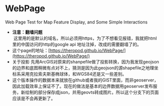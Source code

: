 # WebPage
Web Page Test for Map Feature Display, and Some Simple Interactions
* **注意：翻墙问题**  
  这里用的是默认的域名，所以必须用https，为了不想看见报错，我就把html里的中国访问的http的google api 地址注掉，改成的需要翻墙了的。
* 这个page的地址：[https://theropod.github.io/WebPage/](https://theropod.github.io/WebPage/)
* 关于投影 先用ArcGIS对原来的shanpefile做了投影转换，因为我发现geojson的边界和底图稍微有点对不上，猜测是因为此geojson的源shapefile之地理坐标系采用克拉索夫斯基椭球体，和WGS84还是又一些差别。
* 这个版本操作的数据本来就放在github或者我的GIST里面，而非geoserver，因此加载效率上保证不了。现在的做法是基本的边界数据用geoserver发布服务，新绘制的部分保存成json，并用geovts转成图片。所以这个分支下的页面应该是不会再更新了。
